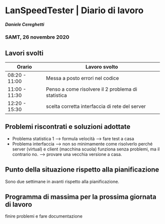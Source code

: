 # LanSpeedTester | Diario di lavoro
##### Daniele Cereghetti
### SAMT, 26 novembre 2020

## Lavori svolti


|Orario        |Lavoro svolto                  |
|--------------|-------------------------------|
|08:20 - 11:00 |Messa a posto errori nel codice|
|11:00 - 11:30 |Penso a come risolvere il 2 problema di statistica |
|12:20 - 15:30 |scelta corretta interfaccia di rete del server |




 
##  Problemi riscontrati e soluzioni adottate
- Problema statistica 1 --> formula velocità --> fare test a casa
- Problema interfaccia --> non so minimamente come risolverlo perché server (virtual) e client (macchina scuola)
  funziona senza problemi, ma il contrario no. --> provare una vecchia versione a casa.

##  Punto della situazione rispetto alla pianificazione
Sono due settimane in avanti rispetto alla pianificazione.

## Programma di massima per la prossima giornata di lavoro
finire problemi e fare documentazione
